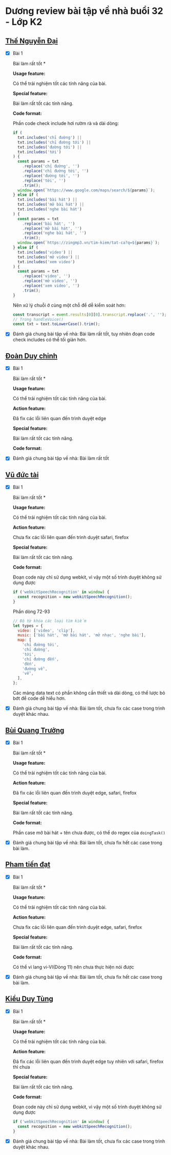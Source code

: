 # Dương review bài tập về nhà buổi 32 - Lớp K2

## [Thế Nguyễn Đại](https://github.com/daithehh04/fullstack/tree/main/day33)

- [x] Bài 1

  Bài làm rất tốt \*

  **Usage feature:**

  Có thể trải nghiệm tốt các tính năng của bài.

  **Special feature:**

  Bài làm rất tốt các tính năng.

  **Code format:**

  Phần code check include hơi rườm rà và dài dòng:

  ```javascript
  if (
    txt.includes('chỉ đường') ||
    txt.includes('chỉ đường tới') ||
    txt.includes('đường tới') ||
    txt.includes('tới')
  ) {
    const params = txt
      .replace('chỉ đường', '')
      .replace('chỉ đường tới', '')
      .replace('đường tới', '')
      .replace('tới', '')
      .trim();
    window.open(`https://www.google.com/maps/search/${params}`);
  } else if (
    txt.includes('bài hát') ||
    txt.includes('mở bài hát') ||
    txt.includes('nghe bài hát')
  ) {
    const params = txt
      .replace('bài hát', '')
      .replace('mở bài hát', '')
      .replace('nghe bài hát', '')
      .trim();
    window.open(`https://zingmp3.vn/tim-kiem/tat-ca?q=${params}`);
  } else if (
    txt.includes('video') ||
    txt.includes('mở video') ||
    txt.includes('xem video')
  ) {
    const params = txt
      .replace('video', '')
      .replace('mở video', '')
      .replace('xem video', '')
      .trim();
  }
  ```

  Nên xử lý chuỗi ở cùng một chỗ để dễ kiểm soát hơn:

  ```js
  const transcript = event.results[0][0].transcript.replace('.', '');
  // Trong handleVoice()
  const txt = text.toLowerCase().trim();
  ```

- [x] Đánh giá chung bài tập về nhà: Bài làm rất tốt, tuy nhiên đoạn code check includes có thể tối giản hơn.

## [Đoàn Duy chinh](https://github.dev/DuyChinh/f8-fullstack-KS2/tree/main/Day-33-Voice-full)

- [x] Bài 1

  Bài làm rất tốt \*

  **Usage feature:**

  Có thể trải nghiệm tốt các tính năng của bài.

  **Action feature:**

  Đã fix các lỗi liên quan đến trình duyệt edge

  **Special feature:**

  Bài làm rất tốt các tính năng.

  **Code format:**

- [x] Đánh giá chung bài tập về nhà: Bài làm rất tốt

## [Vũ đức tài](https://github.dev/Apeiron2/F8-fullstack-K2/tree/main/homework/day_33)

- [x] Bài 1

  Bài làm rất tốt \*

  **Usage feature:**

  Có thể trải nghiệm tốt các tính năng của bài.

  **Action feature:**

  Chưa fix các lỗi liên quan đến trình duyệt safari, firefox

  **Special feature:**

  Bài làm rất tốt các tính năng.

  **Code format:**

  Đoạn code này chỉ sử dụng webkit, vì vậy một số trình duyệt không sử dụng được

  ```js
  if ('webkitSpeechRecognition' in window) {
    const recognition = new webkitSpeechRecognition();
  }
  ```

  Phần dòng 72-93

  ```js
  // Bộ từ khóa các loại tìm kiếm
  let types = {
    video: ['video', 'clip'],
    music: ['bài hát', 'mở bài hát', 'mở nhạc', 'nghe bài'],
    map: [
      'chỉ đường tới',
      'chỉ đường',
      'tới',
      'chỉ đường đến',
      'đến',
      'đường về',
      'về',
    ],
  };
  ```

  Các mảng data text có phần không cần thiết và dài dòng, có thể lược bỏ bớt để code dễ hiểu hơn.

- [x] Đánh giá chung bài tập về nhà: Bài làm tốt, chưa fix các case trong trình duyệt khác nhau.

## [Bùi Quang Trưởng](https://github.dev/OkazakiTruong/BQTruong-F8-K2-Offline/tree/main/Day33)

- [x] Bài 1

  Bài làm rất tốt \*

  **Usage feature:**

  Có thể trải nghiệm tốt các tính năng của bài.

  **Action feature:**

  Đã fix các lỗi liên quan đến trình duyệt edge, safari, firefox

  **Special feature:**

  Bài làm rất tốt các tính năng.

  **Code format:**

  Phần case mở bài hát + tên chưa được, có thể do regex của `doingTask()`

- [x] Đánh giá chung bài tập về nhà: Bài làm tốt, chưa fix hết các case trong bài làm.

## [Pham tiến đạt](https://phamtiendat18.github.io/Fullstack-K2/Day_33/index.html)

- [x] Bài 1

  Bài làm rất tốt \*

  **Usage feature:**

  Có thể trải nghiệm tốt các tính năng của bài.

  **Action feature:**

  Chưa fix các lỗi liên quan đến trình duyệt edge, safari, firefox

  **Special feature:**

  Bài làm rất tốt các tính năng.

  **Code format:**

  Có thể vì lang vi-VI(Dòng 11) nên chưa thực hiện nói được

- [x] Đánh giá chung bài tập về nhà: Bài làm tốt, chưa fix hết các case trong bài làm.

## [Kiều Duy Tùng](https://github.dev/Stung16/ex_f8-fullstack/blob/master/Day33/main.js)

- [x] Bài 1

  Bài làm rất tốt \*

  **Usage feature:**

  Có thể trải nghiệm tốt các tính năng của bài.

  **Action feature:**

  Đã fix các lỗi liên quan đến trình duyệt edge tuy nhiên với safari, firefox thì chưa

  **Special feature:**

  Bài làm rất tốt các tính năng.

  **Code format:**

  Đoạn code này chỉ sử dụng webkit, vì vậy một số trình duyệt không sử dụng được

  ```js
  if ('webkitSpeechRecognition' in window) {
    const recognition = new webkitSpeechRecognition();
  }
  ```

- [x] Đánh giá chung bài tập về nhà: Bài làm tốt, chưa fix các case trong trình duyệt khác nhau.
